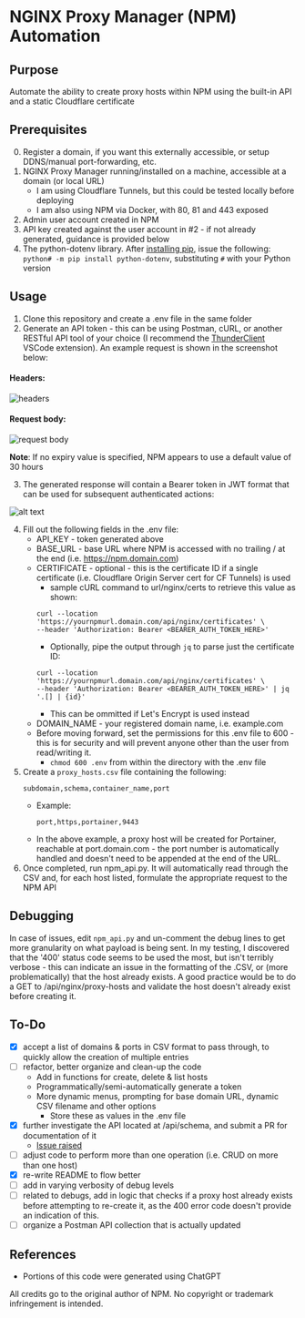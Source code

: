 # NGINX Proxy Manager (NPM) Automation

## Purpose
Automate the ability to create proxy hosts within NPM using the built-in API and a static Cloudflare certificate

## Prerequisites
0. Register a domain, if you want this externally accessible, or setup DDNS/manual port-forwarding, etc. 
1. NGINX Proxy Manager running/installed on a machine, accessible at a domain (or local URL)
    - I am using Cloudflare Tunnels, but this could be tested locally before deploying
    - I am also using NPM via Docker, with 80, 81 and 443 exposed
2. Admin user account created in NPM
3. API key created against the user account in #2 - if not already generated, guidance is provided below
4. The python-dotenv library. After [installing pip](https://pip.pypa.io/en/stable/installation/), issue the following:
   `python# -m pip install python-dotenv`, substituting `#` with your Python version

## Usage
1. Clone this repository and create a .env file in the same folder
2. Generate an API token - this can be using Postman, cURL, or another RESTful API tool of your choice (I recommend the [ThunderClient](https://www.thunderclient.com/) VSCode extension). An example request is shown in the screenshot below:

#### **Headers:**
![headers](<Screenshot 2025-02-15 at 3.48.07 AM.png>)

#### **Request body:**
![request body](<Screenshot 2025-02-15 at 3.46.49 AM.png>)

**Note**: If no expiry value is specified, NPM appears to use a default value of 30 hours

3. The generated response will contain a Bearer token in JWT format that can be used for subsequent authenticated actions:

![alt text](<Screenshot 2025-02-15 at 3.53.52 AM.png>)

4. Fill out the following fields in the .env file:
    - API_KEY - token generated above
    - BASE_URL - base URL where NPM is accessed with no trailing / at the end (i.e. https://npm.domain.com)
    - CERTIFICATE - optional - this is the certificate ID if a single certificate (i.e. Cloudflare Origin Server cert for CF Tunnels) is used
        - sample cURL command to url/nginx/certs to retrieve this value as shown:
        ```
        curl --location 'https://yournpmurl.domain.com/api/nginx/certificates' \
        --header 'Authorization: Bearer <BEARER_AUTH_TOKEN_HERE>'
        ```
        - Optionally, pipe the output through `jq` to parse just the certificate ID:
        ```
        curl --location 'https://yournpmurl.domain.com/api/nginx/certificates' \
        --header 'Authorization: Bearer <BEARER_AUTH_TOKEN_HERE>' | jq '.[] | {id}'
        ```
        - This can be ommitted if Let's Encrypt is used instead
    - DOMAIN_NAME - your registered domain name, i.e. example.com
    - Before moving forward, set the permissions for this .env file to 600 - this is for security and will prevent anyone other than the user from read/writing it.
        - `chmod 600 .env` from within the directory with the .env file
5. Create a `proxy_hosts.csv` file containing the following:
    ```
    subdomain,schema,container_name,port
    ```
    - Example:
        ```
        port,https,portainer,9443
        ```
    - In the above example, a proxy host will be created for Portainer, reachable at port.domain.com - the port number is automatically handled and doesn't need to be appended at the end of the URL.
6. Once completed, run npm_api.py. It will automatically read through the CSV and, for each host listed, formulate the appropriate request to the NPM API

## Debugging
In case of issues, edit `npm_api.py` and un-comment the debug lines to get more granularity on what payload is being sent. In my testing, I discovered that the '400' status code seems to be used the most, but isn't terribly verbose - this can indicate an issue in the formatting of the .CSV, or (more problematically) that the host already exists. A good practice would be to do a GET to /api/nginx/proxy-hosts and validate the host doesn't already exist before creating it.

## To-Do
- [X] accept a list of domains & ports in CSV format to pass through, to quickly allow the creation of multiple entries
- [ ] refactor, better organize and clean-up the code
    - Add in functions for create, delete & list hosts
    - Programmatically/semi-automatically generate a token
    - More dynamic menus, prompting for base domain URL, dynamic CSV filename and other options
        - Store these as values in the .env file
- [X] further investigate the API located at /api/schema, and submit a PR for documentation of it
    - [Issue raised](https://github.com/NginxProxyManager/nginx-proxy-manager/issues/3749#issuecomment-2107483394)
- [ ] adjust code to perform more than one operation (i.e. CRUD on more than one host)
- [X] re-write README to flow better
- [ ] add in varying verbosity of debug levels
- [ ] related to debugs, add in logic that checks if a proxy host already exists before attempting to re-create it, as the 400 error code doesn't provide an indication of this.
- [ ] organize a Postman API collection that is actually updated

## References
- Portions of this code were generated using ChatGPT

All credits go to the original author of NPM. No copyright or trademark infringement is intended.
